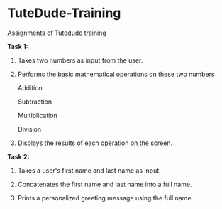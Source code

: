 # TuteDude-Training
Assignments of Tutedude training

**Task 1:**
1.  Takes two numbers as input from the user.
2.  Performs the basic mathematical operations on these two numbers

  	Addition

  	Subtraction

    Multiplication

    Division


3.  Displays the results of each operation on the screen.


**Task 2:**
1.  Takes a user's first name and last name as input.

2.  Concatenates the first name and last name into a full name.
  
3.  Prints a personalized greeting message using the full name.

